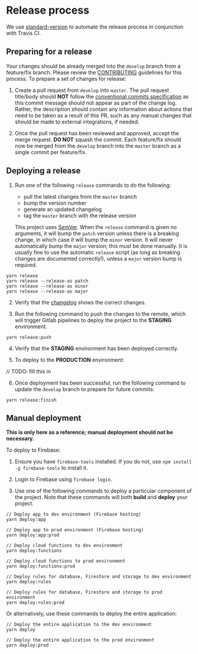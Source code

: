 # Release process

We use [standard-version](https://github.com/conventional-changelog/standard-version)
to automate the release process in conjunction with Travis CI.

## Preparing for a release

Your changes should be already merged into the `develop` branch from a feature/fix branch.
Please review the [CONTRIBUTING](CONTRIBUTING.md) guidelines for this process.
To prepare a set of changes for release:

1. Create a pull request from `develop` into `master`.
   The pull request title/body should **NOT** follow the
   [conventional commits specification](https://www.conventionalcommits.org)
   as this commit message should not appear as part of the
   change log. Rather, the description should contain any
   information about actions that need to be taken as a
   result of this PR, such as any manual changes that should
   be made to external integrations, if needed.

2. Once the pull request has been reviewed and approved,
   accept the merge request. **DO NOT** squash the commit.
   Each feature/fix should now be merged from the `develop`
   branch into the `master` branch as a single commit per
   feature/fix.

## Deploying a release

1. Run one of the following `release` commands to do the following:

   - pull the latest changes from the `master` branch
   - bump the version number
   - generate an updated changelog
   - tag the `master` branch with the release version

   This project uses [SemVer](https://semver.org/). When the `release` command is given
   no arguments, it will bump the `patch` version unless there is a breaking change, in
   which case it will bump the `minor` version. It will never automatically bump the `major`
   version; this must be done manually. It is usually fine to use the automatic `release`
   script (as long as breaking changes are documented correctly!), unless a `major` version
   bump is required.

```
yarn release
yarn release --release-as patch
yarn release --release-as minor
yarn release --release-as major
```

2. Verify that the [changelog](CHANGELOG.md) shows the correct changes.

3. Run the following command to push the changes to the remote,
   which will trigger Gitlab pipelines to deploy the project to
   the **STAGING** environment.

```
yarn release:push
```

4. Verify that the **STAGING** environment has been deployed correctly.

5. To deploy to the **PRODUCTION** environment:

// TODO: fill this in

6. Once deployment has been successful, run the following command to
   update the `develop` branch to prepare for future commits:

```
yarn release:finish
```

## Manual deployment

**This is only here as a reference; manual deployment should not be necessary.**

To deploy to Firebase:

1. Ensure you have `firebase-tools` installed. If you do not, use `npm install -g firebase-tools` to install it.

2. Login to Firebase using `firebase login`.

3. Use one of the following commands to deploy a particular component of the project.
   Note that these commands will both **build** and **deploy** your project.

```
// Deploy app to dev environment (Firebase hosting)
yarn deploy:app

// Deploy app to prod environment (Firebase hosting)
yarn deploy:app:prod

// Deploy cloud functions to dev environment
yarn deploy:functions

// Deploy cloud functions to prod environment
yarn deploy:functions:prod

// Deploy rules for database, Firestore and storage to dev environment
yarn deploy:rules

// Deploy rules for database, Firestore and storage to prod environment
yarn deploy:rules:prod
```

Or alternatively, use these commands to deploy the entire application:

```
// Deploy the entire application to the dev environment
yarn deploy

// Deploy the entire application to the prod environment
yarn deploy:prod
```
